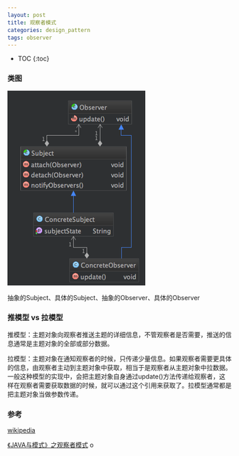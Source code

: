 ```yaml
---
layout: post
title: 观察者模式
categories: design_pattern
tags: observer
---
```


* TOC
{:toc}

### 类图

![类图](/images/design_pattern/observer.png)

抽象的Subject、具体的Subject、抽象的Observer、具体的Observer

### 推模型 vs 拉模型

推模型：主题对象向观察者推送主题的详细信息，不管观察者是否需要，推送的信息通常是主题对象的全部或部分数据。

拉模型：主题对象在通知观察者的时候，只传递少量信息。如果观察者需要更具体的信息，由观察者主动到主题对象中获取，相当于是观察者从主题对象中拉数据。一般这种模型的实现中，会把主题对象自身通过update()方法传递给观察者，这样在观察者需要获取数据的时候，就可以通过这个引用来获取了。拉模型通常都是把主题对象当做参数传递。

### 参考

[wikipedia](https://en.wikipedia.org/wiki/Observer_pattern)

[《JAVA与模式》之观察者模式](http://www.cnblogs.com/java-my-life/archive/2012/05/16/2502279.html)
o

